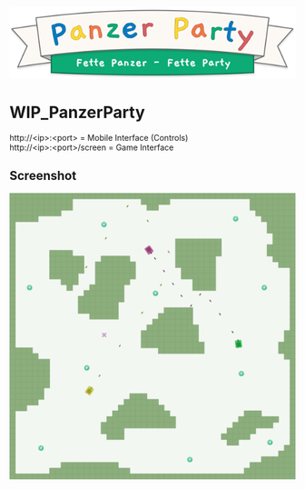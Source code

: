 ![alt text](./public/graphics/banner.svg)

# WIP_PanzerParty
http://&lt;ip&gt;:&lt;port&gt; = Mobile Interface (Controls)  
http://&lt;ip&gt;:&lt;port&gt;/screen = Game Interface

## Screenshot 
![alt text](./public/screenshot.png)

